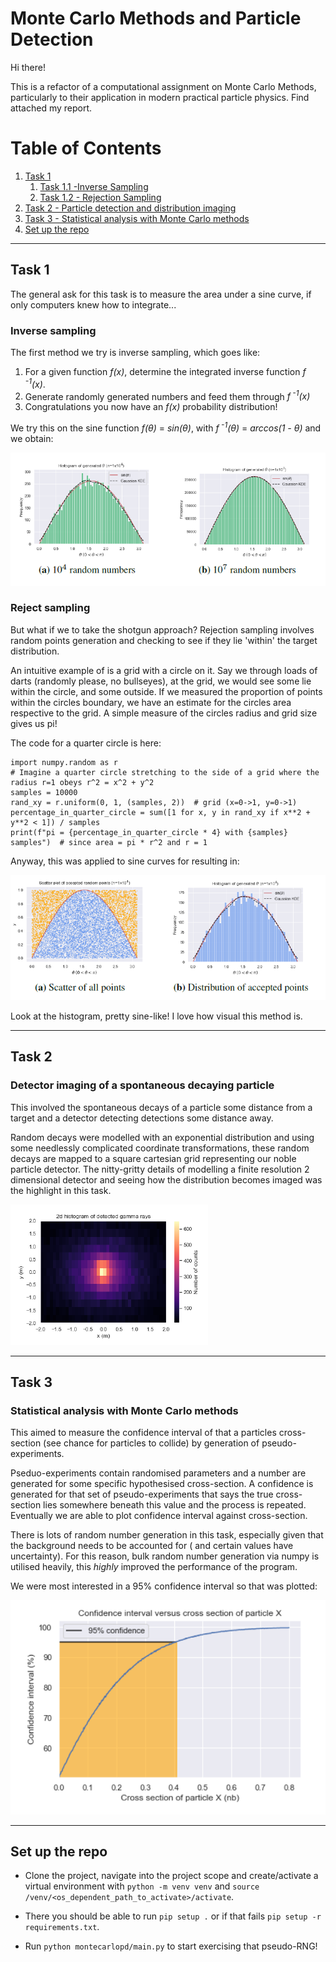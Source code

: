 # Monte Carlo Methods and Particle Detection

Hi there!

This is a refactor of a computational assignment on Monte Carlo Methods, particularly to their application in modern
practical particle physics. Find attached my report.

# Table of Contents
1. [Task 1](#task1)
   1. [Task 1.1 -Inverse Sampling](#inverse)
   2. [Task 1.2 - Rejection Sampling](#reject)
2. [Task 2 - Particle detection and distribution imaging](#task2)
3. [Task 3 - Statistical analysis with Monte Carlo methods](#task3)
3. [Set up the repo](#setup)
---

## Task 1 <div id='task1'/>


The general ask for this task is to measure the area under a sine curve, if only computers knew how to integrate...

### Inverse sampling <div id='inverse'/>

The first method we try is inverse sampling, which goes like:

1. For a given function _f(x)_, determine the integrated inverse function _f<sup> -1</sup>(x)_.
2. Generate randomly generated numbers and feed them through _f<sup> -1</sup>(x)_
3. Congratulations you now have an _f(x)_ probability distribution!

We try this on the sine function _f(θ)_  = _sin(θ)_, with _f<sup> -1</sup>(θ)_ = _arccos(1 - θ)_ and we obtain:

![img.png](figures/inverse_sampling.png)

### Reject sampling <div id='reject'/>

But what if we to take the shotgun approach? Rejection sampling involves random points generation and checking to see if
they lie 'within' the target distribution.

An intuitive example of is a grid with a circle on it. Say we through loads of darts (randomly please, no bullseyes), at
the grid, we would see some lie within the circle, and some outside. If we measured the proportion of points within the
circles boundary, we have an estimate for the circles area respective to the grid. A simple measure of the circles
radius and grid size gives us pi!

The code for a quarter circle is here:

```
import numpy.random as r
# Imagine a quarter circle stretching to the side of a grid where the radius r=1 obeys r^2 = x^2 + y^2
samples = 10000
rand_xy = r.uniform(0, 1, (samples, 2))  # grid (x=0->1, y=0->1)
percentage_in_quarter_circle = sum([1 for x, y in rand_xy if x**2 + y**2 < 1]) / samples
print(f"pi = {percentage_in_quarter_circle * 4} with {samples} samples")  # since area = pi * r^2 and r = 1
```

Anyway, this was applied to sine curves for resulting in:

![img.png](figures/reject_sampling.png)

Look at the histogram, pretty sine-like! I love how visual this method is.

---

## Task 2 <div id='task2'/>

### Detector imaging of a spontaneous decaying particle

This involved the spontaneous decays of a particle some distance from a target and a detector detecting detections some
distance away.

Random decays were modelled with an exponential distribution and using some needlessly complicated coordinate
transformations, these random decays are mapped to a square cartesian grid representing our noble particle detector. The
nitty-gritty details of modelling a finite resolution 2 dimensional detector and seeing how the distribution becomes
imaged was the highlight in this task.

![img.png](figures/detector_image.png)

---

## Task 3 <div id='task3'/>

### Statistical analysis with Monte Carlo methods

This aimed to measure the confidence interval of that a particles cross-section (see chance for particles to collide) by
generation of pseudo-experiments.

Pseduo-experiments contain randomised parameters and a number are generated for some specific hypothesised
cross-section. A confidence is generated for that set of pseudo-experiments that says the true cross-section lies
somewhere beneath this value and the process is repeated. Eventually we are able to plot confidence interval against
cross-section.

There is lots of random number generation in this task, especially given that the background needs to be accounted for (
and certain values have uncertainty). For this reason, bulk random number generation via numpy is utilised heavily,
this _highly_ improved the performance of the program.

We were most interested in a 95% confidence interval so that was plotted:

![img_1.png](figures/confidence_cross_section.png)

---

## Set up the repo <div id='setup'/>

- Clone the project, navigate into the project scope and create/activate a virtual environment
  with `python -m venv venv` and `source /venv/<os_dependent_path_to_activate>/activate`.


- There you should be able to run `pip setup .` or if that fails `pip setup -r requirements.txt`.


- Run `python montecarlopd/main.py` to start exercising that pseudo-RNG!